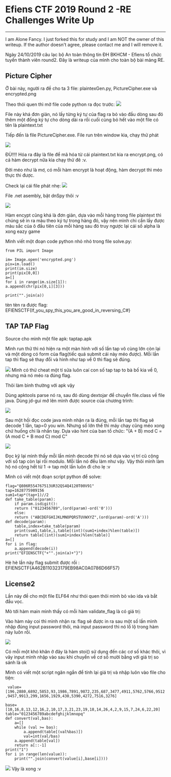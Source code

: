 # Efiens CTF 2019 Round 2 -RE Challenges Write Up #
---
I am Alone Fancy. I just forked this for study and I am NOT the owner of this writeup. If the author doesn't agree, please contact me and I will remove it.

Ngày 24/10/2019 câu lạc bộ An toàn thông tin ĐH BKHCM - Efiens tổ chức tuyển thành viên round2. Đây là writeup của mình cho toàn bộ bài mảng RE.
## Picture Cipher ##
Ở bài này, người ra đề cho ta 3 file: plaintexGen.py, PictureCipher.exe và encrypted.png

Theo thói quen thì mở file code python ra đọc trước:
![](https://i.imgur.com/YDBHY31.png)

File này khá đơn giản, nó lấy từng ký tự của flag ra bỏ vào đầu dòng sau đó thêm một đống ký tự cho dòng dài ra rồi cuối cùng bỏ hết vào một file có tên là plaintext.txt

Tiếp đến là file PictureCipher.exe. File run trên window kìa, chạy thử phát

![](https://i.imgur.com/7i6ictU.png)

ĐÙ!!!!
Hóa ra đây là file để mã hóa từ cái plaintext.txt kia ra encrypt.png, có cả hàm decrypt nữa kìa chạy thử đê :v.


Đời méo như là mơ, có mỗi hàm encrypt là hoạt động, hàm decrypt thì méo thực thi được.

Check lại cái file phát nhẹ:
![](https://i.imgur.com/CUPfM1Q.png)

File .net asembly, bật dnSpy thôi :v

![](https://i.imgur.com/eAAYEyx.png)

Hàm encypt cũng khá là đơn giản, dựa vào mỗi hàng trong file plaintext thì chúng sẽ in ra màu theo ký tự trong hàng đó, vậy nên mình chỉ cần lấy được màu sắc của ô đầu tiên của mỗi hàng sau đó truy ngược lại cái số alpha là xong eazy game 

Mình viết một đoạn code python nhỏ nhỏ trong file solve.py:

    
    from PIL import Image
    
    im= Image.open('encrypted.png')
    pix=im.load()
    print(im.size)
    print(pix[0,0])
    a=[]
    for i in range(im.size[1]):
    a.append(chr(pix[0,i][3]))
    
    print("".join(a))

tèn tèn ra được flag: EFIENSCTF{If\_you\_spy\_this\_you\_are\_good\_in\_reversing\_C#}


## TAP TAP Flag

Source cho mình một file apk: taptap.apk

Mình run thử thì nó hiện ra một màn hình với số lần tap vô cùng lớn còn lại và một dòng có form của flag(tiếc quá submit cái này méo được). Mỗi lần tap thì flag sẽ thay đổi và hình như tap về 0 thì flag sẽ đúng.

![](https://i.imgur.com/999xNmj.png)
Mình có thử cheat một tí sửa luôn caí con số tap tap to bà bố kia về 0, nhưng mà nó méo ra đúng flag.

Thôi làm bình thường với apk vậy

Dùng apktools parse nó ra, sau đó dùng dextojar để chuyển file.class về file java. Dùng jd-gui mở lên mình được source của chương trình:

![](https://i.imgur.com/LWPvH5i.png)

Sau một hồi đọc code java mình nhận ra là đúng, mỗi lần tap thì flag sẽ decode 1 lần, tap=0 you win. Nhưng số lớn thế thì máy chạy cũng méo xong chứ huống chi là nhấn tay. Dựa vào hint của ban tổ chức: "(A + B) mod C = (A mod C + B mod C) mod C"

![](https://i.imgur.com/XiGY9Eb.png)

Đọc kỹ lại mình thấy mỗi lần mình decode thì nó sẽ dựa vào vị trí cũ cộng với số tap còn lại rồi modulo. Mỗi lần nó đều làm như vậy. Vậy thôi mình làm hộ nó cộng hết từ 1 -> tap một lần luôn đi cho lẹ :v

Mình có viết một đoạn script python để solve: 

    flag="Q806R554767513UR32QS4Q4120T00V91"
    tap=1628775989156
    sum1=tap*(tap+1)//2
    def take_table(param):
    	if param.isdigit():
    	return ("0123456789",(ord(param)-ord('0')))
    	else:
    	return ("ABCDEFGHIJKLMNOPQRSTUVWXYZ",(ord(param)-ord('A')))
    def decode(param):
    	table,index=take_table(param)
    	print(sum1,table,i,table[(int)(sum1+index)%len(table)])
    	return table[(int)(sum1+index)%len(table)]
    a=[]
    for i in flag:
    	a.append(decode(i))
    print("EFIENSCTF{"+"".join(a)+"}")

Hè hè lần này flag submit được rồi : EFIENSCTF{A462B110323179EB98AC0A0786D66F57}


## License2 
Lần này đề cho một file ELF64 như thói quen thôi mình bỏ vào ida và bắt đầu vọc.

Mò tới hàm main mình thấy có mỗi hàm validate_flag là có giá trị:

Vào hàm này coi thì mình nhận ra: flag sẽ được in ra sau một số lần mình nhập đúng input password thôi, mà input password thì nó lồ lộ trong hàm này luôn rồi.

![](https://i.imgur.com/TUovsle.png) 

Có mỗi một khó khăn ở đây là hàm stoi() sử dụng đến các cơ số khác thôi, vì vây input mình nhập vào sau khi chuyển về cơ số mười bằng với giá trị so sánh là ok

Mình có viết một script ngăn ngắn để tính lại giá trị và nhập luôn vào file cho tiện:

  ` value=[196,2880,6892,5853,93,1986,7891,9872,235,687,3477,4911,5762,5766,9512,9457,9913,299,1656,1929,430,5390,4272,7516,3276]`

    base=[10,16,8,13,12,16,2,10,17,3,21,23,19,18,14,26,4,2,9,15,7,24,6,22,20]
    table="0123456789abcdefghijklmnopq"
    def convert(val,bas):
    	a=[]
    	while (val >= bas):
        	a.append(table[(val%bas)])
        	val=int(val/bas)
    	a.append(table[val])
    	return a[::-1]
    print("1")
    for i in range(len(value)):
    	print("".join(convert(value[i],base[i])))

   ![](https://i.imgur.com/fGRxcVO.png)
Vậy là xong :v
